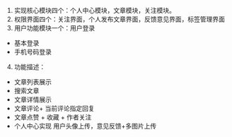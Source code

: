 <!--
 * @Author: BitCreate
 * @Date: 2024-03-19 16:19:46
-->

1. 实现核心模块四个：个人中心模块，文章模块，关注模块。
2. 权限界面四个：关注界面，个人发布文章界面，反馈意见界面，标签管理界面
3. 用户功能模块一个：用户登录

- 基本登录
- 手机号码登录

4. 功能描述：

- 文章列表展示
- 搜索文章
- 文章详情展示
- 文章评论+ 当前评论指定回复
- 文章点赞 + 收藏 + 作者关注
- 个人中心实现 用户头像上传，意见反馈+多图片上传
